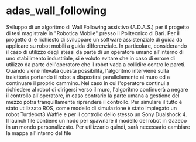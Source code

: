 # adas_wall_following
Sviluppo di un algoritmo di Wall Following assistivo (A.D.A.S.) per il progetto di tesi magistrale in "Robotica Mobile" presso il Politecnico di Bari.
Per il progetto di è richiesto di sviluppare un software assistenziale di guida da applicare su robot mobili a guida differenziale. In particolare, considerando il caso di utilizzo degli stessi da parte di un operatore umano all'interno di uno stabilimento industriale, si è voluto evitare che in caso di errore di utilizzo da parte dell'operatore che il robot vada a collidire contro le pareti.
Quando viene rilevata questa possibilità, l'algoritmo interviene sulla traiettoria portando il robot a dispostirsi parallelamente al muro ed a continuare il proprio cammino. Nel caso in cui l'operatore continui a richiedere al robot di dirigersi verso il muro, l'algoritmo continuerà a negare il controllo all'operatore, in caso contrario la parte umana a gestione del mezzo potrà tranquillamente riprendere il controllo. 
Per simulare il tutto è stato utilizzato ROS, come modello di simulazione è stato impiegato un robot Turtlebot3 Waffle e per il controllo dello stesso un Sony Dualshock 4.
Il launch file contiene un nodo per spawnare il modello del robot in Gazebo in un mondo personalizzato. Per utilizzarlo quindi, sarà necessario cambiare la mappa all'interno del file
